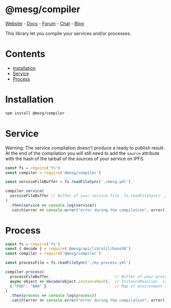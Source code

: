 # @mesg/compiler

[Website](https://mesg.com/) - [Docs](https://docs.mesg.com/) - [Forum](https://forum.mesg.com/) - [Chat](https://discordapp.com/invite/SaZ5HcE) - [Blog](https://blog.mesg.com)

This library let you compile your services and/or processes.

# Contents

- [Installation](#installation)
- [Service](#service)
- [Process](#process)

# Installation

```bash
npm install @mesg/compiler
```

# Service

Warning: The service compilation doesn't produce a ready to publish result. At the end of the compilation you will still need to add the `source` attribute with the hash of the tarball of the sources of your service on IPFS.

```javascript
const fs = require('fs')
const compiler = require('@mesg/compiler')

const serviceFileBuffer = fs.readFileSync('./mesg.yml')

compiler.service(
  serviceFileBuffer // Buffer of your service file `fs.readFileSync('./mesg.yml')`
)
  .then(service => console.log(service))
  .catch(error => console.error("error during the compilation", error))
```

# Process

```javascript
const fs = require('fs')
const { decode } = require('@mesg/api/lib/util/base58')
const compiler = require('@mesg/compiler')

const processFile = fs.readFileSync('./my-process.yml')

compiler.process(
  processFileBuffer,                            // Buffer of your process file `fs.readFileSync('./my-process.yml')`
  async object => decode(object.instanceHash),  // InstanceResolver, can be use to simply decode an instance hash or do some check/deployment
  { "FOO": "BAR" }                              // Map of environment variable that will be replaced in your process
)
  .then(process => console.log(process))
  .catch(error => console.error("error during the compilation", error))
```